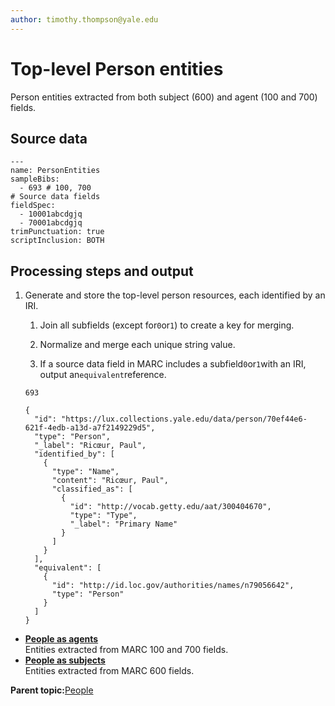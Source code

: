 ```yaml
---
author: timothy.thompson@yale.edu
---
```


# Top-level Person entities

Person entities extracted from both subject \(600\) and agent \(100 and 700\) fields.

## Source data

```
---
name: PersonEntities
sampleBibs:
  - 693 # 100, 700
# Source data fields
fieldSpec:
  - 10001abcdgjq
  - 70001abcdgjq
trimPunctuation: true
scriptInclusion: BOTH
```

## Processing steps and output

1.  Generate and store the top-level person resources, each identified by an IRI.

    1.  Join all subfields \(except for`0`or`1`\) to create a key for merging.

    2.  Normalize and merge each unique string value.

    3.  If a source data field in MARC includes a subfield`0`or`1`with an IRI, output an`equivalent`reference.

    `693`

    ```
    {
      "id": "https://lux.collections.yale.edu/data/person/70ef44e6-621f-4edb-a13d-a7f2149229d5",
      "type": "Person",
      "_label": "Ricœur, Paul",
      "identified_by": [
        {
          "type": "Name",
          "content": "Ricœur, Paul",
          "classified_as": [
            {
              "id": "http://vocab.getty.edu/aat/300404670",
              "type": "Type",
              "_label": "Primary Name"
            }
          ]
        }
      ],
      "equivalent": [
        {
          "id": "http://id.loc.gov/authorities/names/n79056642",
          "type": "Person"
        }
      ]
    }
    ```


-   **[People as agents](../concepts/people_as_agents.md)**  
Entities extracted from MARC 100 and 700 fields.
-   **[People as subjects](../concepts/people_as_subjects.md)**  
Entities extracted from MARC 600 fields.

**Parent topic:**[People](../concepts/people.md)

